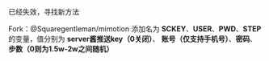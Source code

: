 已经失效，寻找新方法

Fork：@Squaregentleman/mimotion
添加名为  **SCKEY**、**USER**、**PWD**、**STEP** 的变量，值分别为 **server酱推送key（0关闭）**、 **账号（仅支持手机号）**、**密码**、**步数（0则为1.5w-2w之间随机）**
